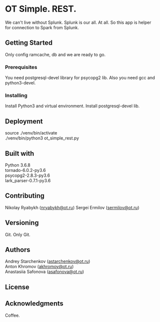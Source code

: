 # OT Simple. REST.

We can't live without Splunk. Splunk is our all. At all. So this app is helper for connection to Spark from Splunk.

## Getting Started

Only config ramcache, db and we are ready to go. 

### Prerequisites

You need postgresql-devel library for psycopg2 lib.
Also you need gcc and python3-devel. 

### Installing

Install Python3 and virtual environment.
Install postgresql-devel lib.

## Deployment

source ./venv/bin/activate  
./venv/bin/python3 ot_simple_rest.py

## Built with

Python 3.6.8  
tornado-6.0.2-py3.6  
psycopg2-2.8.3-py3.6  
lark_parser-0.7.1-py3.6

## Contributing

Nikolay Ryabykh (nryabykh@ot.ru)
Sergei Ermilov (sermilov@ot.ru)

## Versioning

Git. Only Git.

## Authors

Andrey Starchenkov (astarchenkov@ot.ru)  
Anton Khromov (akhromov@ot.ru)  
Anastasiia Safonova (asafonova@ot.ru)

## License



## Acknowledgments

Coffee.
